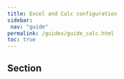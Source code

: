 ```yaml
---
title: Excel and Calc configuration
sidebar:
 nav: "guide"
permalink: /guides/guide_calc.html
toc: true
---
```

## Section
